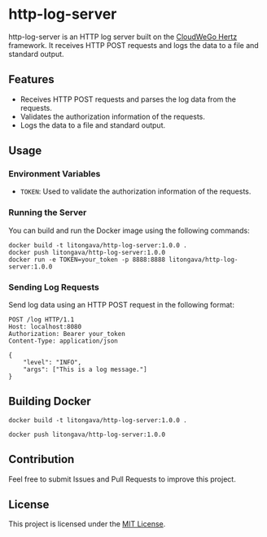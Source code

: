 # http-log-server

http-log-server is an HTTP log server built on the [CloudWeGo Hertz](https://github.com/cloudwego/hertz) framework. It receives HTTP POST requests and logs the data to a file and standard output.

## Features

- Receives HTTP POST requests and parses the log data from the requests.
- Validates the authorization information of the requests.
- Logs the data to a file and standard output.

## Usage

### Environment Variables

- `TOKEN`: Used to validate the authorization information of the requests.

### Running the Server

You can build and run the Docker image using the following commands:

```shell
docker build -t litongava/http-log-server:1.0.0 .
docker push litongava/http-log-server:1.0.0
docker run -e TOKEN=your_token -p 8888:8888 litongava/http-log-server:1.0.0
```

### Sending Log Requests

Send log data using an HTTP POST request in the following format:

```http
POST /log HTTP/1.1
Host: localhost:8080
Authorization: Bearer your_token
Content-Type: application/json

{
    "level": "INFO",
    "args": ["This is a log message."]
}
```

## Building Docker

```shell
docker build -t litongava/http-log-server:1.0.0 .
```

```shell
docker push litongava/http-log-server:1.0.0
```

## Contribution

Feel free to submit Issues and Pull Requests to improve this project.

## License

This project is licensed under the [MIT License](LICENSE).